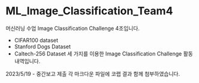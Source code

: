 # ML_Image_Classification_Team4
머신러닝 수업 Image Classification Challenge 4조입니다.

- CIFAR100 dataset
- Stanford Dogs Dataset
- Caltech-256 Dataset
세 가지를 이용한 Image Classification Challenge 활동내역입니다.

2023/5/19 - 중간보고 제출
각 마크다운 파일에 코랩 결과 함께 첨부하였습니다.
